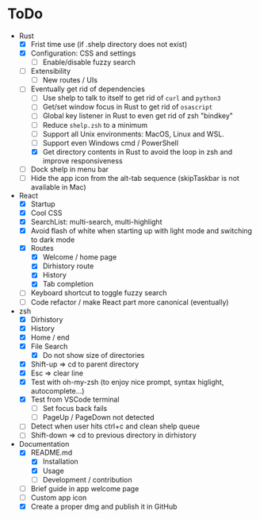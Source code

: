 # ToDo

- Rust
  - [x] Frist time use (if .shelp directory does not exist)
  - [x] Configuration: CSS and settings
    - [ ] Enable/disable fuzzy search
  - [ ] Extensibility
    - [ ] New routes / UIs
  - [ ] Eventually get rid of dependencies
    - [ ] Use shelp to talk to itself to get rid of `curl` and `python3`
    - [ ] Get/set window focus in Rust to get rid of `osascript`
    - [ ] Global key listener in Rust to even get rid of zsh "bindkey"
    - [ ] Reduce `shelp.zsh` to a minimum
    - [ ] Support all Unix environments: MacOS, Linux and WSL.
    - [ ] Support even Windows cmd / PowerShell
    - [x] Get directory contents in Rust to avoid the loop in zsh and improve responsiveness
  - [ ] Dock shelp in menu bar
  - [ ] Hide the app icon from the alt-tab sequence (skipTaskbar is not available in Mac)
- React
  - [x] Startup
  - [x] Cool CSS
  - [x] SearchList: multi-search, multi-highlight
  - [x] Avoid flash of white when starting up with light mode and switching to dark mode
  - [x] Routes
    - [x] Welcome / home page
    - [x] Dirhistory route
    - [x] History
    - [x] Tab completion
  - [ ] Keyboard shortcut to toggle fuzzy search
  - [ ] Code refactor / make React part more canonical (eventually)
- zsh
  - [x] Dirhistory
  - [x] History
  - [x] Home / end
  - [x] File Search
    - [x] Do not show size of directories
  - [x] Shift-up => cd to parent directory
  - [x] Esc => clear line
  - [x] Test with oh-my-zsh (to enjoy nice prompt, syntax higlight, autocomplete...)
  - [x] Test from VSCode terminal
    - [ ] Set focus back fails
    - [ ] PageUp / PageDown not detected
  - [ ] Detect when user hits ctrl+c and clean shelp queue
  - [ ] Shift-down => cd to previous directory in dirhistory
- Documentation
  - [x] README.md
    - [x] Installation
    - [x] Usage
    - [ ] Development / contribution
  - [ ] Brief guide in app welcome page
  - [ ] Custom app icon
  - [x] Create a proper dmg and publish it in GitHub
